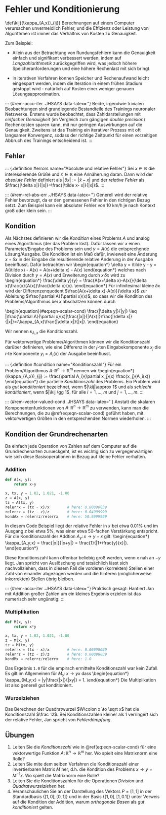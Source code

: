 # Fehler und Konditionierung

\def\kij{(\kappa_{A,x})_{ij}}
Berechnungen auf einem Computer verursachen unvermeidlich Fehler, und die Effizienz oder Leistung von Algorithmen ist immer das Verhältnis von Kosten zu Genauigkeit. 

Zum Beispiel:

 * Allein aus der Betrachtung von Rundungsfehlern kann die Genauigkeit einfach und signifikant verbessert werden, indem auf *Langzahlarithmetik* zurückgegriffen wird, was jedoch höhere Speicheranforderungen und eine höhere Rechenlast mit sich bringt.

 * In iterativen Verfahren können Speicher und Rechenaufwand leicht eingespart werden, indem die Iteration in einem frühen Stadium gestoppt wird - nat&uuml;rlich auf Kosten einer weniger genauen Lösungsapproximation.

::: {#rem-accu-iter .JHSAYS data-latex=''}
Beide, irgendwie trivialen Beobachtungen sind grundlegende Bestandteile des Trainings neuronaler Netzwerke. Erstens wurde beobachtet, dass Zahldarstellungen mit *einfacher Genauigkeit* (im Vergleich zum g&auml;ngigen *double precision*) Rechenkosten sparen kann, mit nur geringen Auswirkungen auf die Genauigkeit. Zweitens ist das Training ein iterativer Prozess mit oft langsamer Konvergenz, sodass der richtige Zeitpunkt für einen vorzeitigen Abbruch des Trainings entscheidend ist.
:::

## Fehler

::: {.definition #errors name="Absolute und relative Fehler"}
Sei $x\in\mathbb R^{}$ die interessierende Größe und $\tilde x \in \mathbb R^{}$ eine Annäherung daran. Dann wird der *absolute Fehler* definiert als $|\delta x|:=|\tilde x- x|$ und der *relative Fehler* als $\frac{|\delta x|}{|x|}=\frac{|\tilde x- x|}{|x|}$.
:::

::: {#rem-rel-abs-err .JHSAYS data-latex=''}
Generell wird der relative Fehler bevorzugt, da er den gemessenen Fehler in den richtigen Bezug setzt. Zum Beispiel kann ein absoluter Fehler von $10$ km/h je nach Kontext groß oder klein sein.
:::

## Kondition

Als Nächstes definieren wir die *Kondition* eines Problems $A$ und analog eines Algorithmus (der das Problem löst). Dafür lassen wir $x$ einen Parameter/Eingabe des Problems sein und $y=A(x)$ die entsprechende Lösung/Ausgabe. Die Kondition ist ein Maß dafür, inwieweit eine Änderung $x+\delta x$ in der Eingabe die resultierende relative Änderung in der Ausgabe beeinflusst. Dafür betrachten wir
\begin{equation*}
\delta y = \tilde y - y = A(\tilde x) - A(x) = A(x+\delta x) - A(x)
\end{equation*}
welches nach Division durch $y=A(x)$ und Erweiterung durch $x\,\delta x$ wird zu
\begin{equation*}
\frac{\delta y}{y} = \frac{A(x+\delta x)-A(x)}{\delta x}\frac{x}{A(x)}\frac{\delta x}{x}.
\end{equation*}
Für infinitesimal kleine $\delta x$ wird der Differenzenquotient $\frac{A(x+\delta x)-A(x)}{\delta x}$ zur Ableitung $\frac{\partial A}{\partial x}(x)$, so dass wir die Kondition des Problems/Algorithmus bei $x$ abschätzen können durch

\begin{equation}(\#eq:eqn-scalar-cond)
\frac{|\delta y|}{|y|} \leq |\frac{\partial A}{\partial x}(x)|\frac{|x|}{|A(x)|}\frac{|\delta x|}{|x|}=:\kappa_{A,x}\frac{|\delta x|}{|x|}.
\end{equation}

Wir nennen $\kappa_{A,x}$ die Konditionszahl.

Für vektorwertige Probleme/Algorithmen können wir die Konditionszahl darüber definieren, wie eine Differenz in der $j$-ten Eingabekomponente $x_j$ die $i$-te Komponente $y_i=A_i(x)$ der Ausgabe beeinflusst.

::: {.definition #condition name="Konditionszahl"}
Für ein Problem/Algorithmus $A\colon \mathbb R^{n}\to \mathbb R^{m}$ nennen wir
\begin{equation*}
(\kappa_{A,x})_{ij} := \frac{\partial A_i}{\partial x_j}(x) \frac{x_j}{A_i(x)}
\end{equation*}
die partielle *Konditionszahl* des Problems. Ein Problem wird als *gut konditioniert* bezeichnet, wenn $|\kij|\approx 1$ und als *schlecht konditioniert*, wenn $|\kij \gg 1$, für alle $i=1,\dotsc,m$ und $j=1,\dotsc,m$.
:::

::: {#rem-vector-valued-cond .JHSAYS data-latex=''}
Anstatt die skalaren Komponentenfunktionen von $A\colon \mathbb R^{n} \to \mathbb R^{m}$ zu verwenden, kann man die Berechnungen, die zu \@ref(eq:eqn-scalar-cond) geführt haben, mit vektorwertigen Größen in den entsprechenden Normen wiederholen.
:::

## Kondition der Grundrechenarten

Da einfach jede Operation von Zahlen auf dem Computer auf die Grundrechenarten zurueckgeht, ist es wichtig sich zu vergegenw&auml;rtigen wie sich diese Basisoperationen in Bezug auf kleine Fehler verhalten.

### Addition 

```py
def A(x, y):
    return x+y

x, tx, y = 1.02, 1.021, -1.00
z = A(x, y)
tz = A(tx, y)
relerrx = (tx - x)/x        # here: 0.00098039
relerrz = (tz - z)/z        # here: 0.04999999
kondAx = relerrz/relerrx    # here: 50.9999999
```


In diesem Code Beispiel liegt der relative Fehler in $x$ bei etwa $0.01$\% und im Ausgang $z$ bei etwa $5$\%, was einer etwa $50$-fachen Verst&auml;rkung entspricht. 
F&uuml;r die Konditionszahl der Addtion $A_y\colon x \to y+x$ gilt:
\begin{equation*}
\kappa_{A_y;x} = \frac{|x|}{|x+y|} = \frac{1}{|1+\frac{y}{x}|}.
\end{equation*}

Diese Konditionszahl kann offenbar beliebig gro&szlig; werden, wenn $x$ nah an $-y$ liegt. Jan spricht von Ausl&ouml;schung und tats&auml;chlich l&auml;sst sich nachvollziehen, dass in diesem Fall die vorderen (korrekten) Stellen einer Zahl von einander abgezogen werden und die hinteren (m&ouml;glicherweise inkorrekten) Stellen &uuml;brig bleiben.


::: {#rem-accu-iter .JHSAYS data-latex=''}
Praktisch gesagt: Hantiert Jan mit Addition gro&szlig;er Zahlen um ein kleines Ergebnis erzielen ist das numerisch sehr ung&uuml;nstig. 
:::

### Multiplikation 

```py
def M(x, y):
    return x*y

x, tx, y = 1.02, 1.021, -1.00
z = M(x, y)
tz = M(tx, y)
relerrx = (tx - x)/x        # here: 0.00098039
relerrz = (tz - z)/z        # here: 0.00098039
kondMx = relerrz/relerrx    # here: 1.0
```

Das Ergebnis `1.0` f&uuml;r die empirsch ermittelte Konditionszahl war kein Zufall. Es gilt im Allgemeinen f&uuml;r $M_y \colon x \to yx$ dass 
\begin{equation*}
\kappa_{M_y;x} = |y|\frac{|x|}{|xy|} = 1.
\end{equation*}
Die Multiplikation ist also generell gut konditioniert.

### Wurzelziehen

Das Berechnen der Quadratwurzel $W\colon x \to \sqrt x$ hat die Konditionszahl $\frac 12$. Bei Konditionszahlen kleiner als $1$ verringert sich der relative Fehler, Jan spricht von *Fehlerd&auml;mpfung*.

## Übungen

1. Leiten Sie die *Konditionszahl* wie in \@ref(eq:eqn-scalar-cond) für eine vektorwertige Funktion $A\colon \mathbb R^{n} \to \mathbb R^{m}$ her. Wo spielt eine Matrixnorm eine Rolle?
1. Leiten Sie mite dem selben Verfahren die Konditionszahl einer invertierbaren Matrix $M$ her, d.h. die Kondition des Problems $x\to y = M^{-1}x$. Wo spielt die Matrixnorm eine Rolle?
1. Leiten Sie die Konditionszahlen f&uuml;r die Operationen *Division* und *Quadratwurzelziehen* her.
1. Veranschaulichen Sie an der Darstellung des Vektors $P=[1, 1]$ in der Standardbasis $\{[1, 0], \,[0, 1]\}$ und in der Basis $\{[1, 0], \,[1, 0.1]\}$ unter Verweis auf die Kondition der Addition, warum *orthogonale Basen* als *gut konditioniert* gelten.
